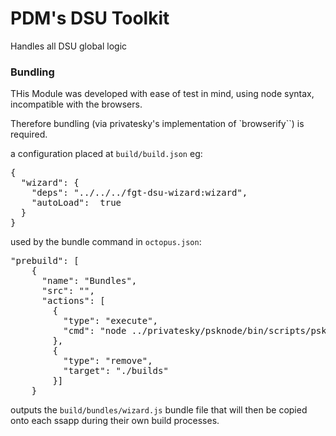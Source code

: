 # PDM's DSU Toolkit
Handles all DSU global logic

### Bundling
THis Module was developed with ease of test in mind, using node syntax, incompatible with the browsers.

Therefore bundling (via privatesky's implementation of `browserify``) is required.

a configuration placed at `build/build.json` eg:

<pre>
{
  "wizard": {
    "deps": "../../../fgt-dsu-wizard:wizard",
    "autoLoad":  true
  }
}
</pre>

used by the bundle command in `octopus.json`:

<pre>
"prebuild": [
    {
      "name": "Bundles",
      "src": "",
      "actions": [
        {
          "type": "execute",
          "cmd": "node ../privatesky/psknode/bin/scripts/pskbuild.js --projectMap=./build/build.json  --prod=true --output=./build/bundles"
        },
        {
          "type": "remove",
          "target": "./builds"
        }]
    }
</pre>

outputs the `build/bundles/wizard.js` 
bundle file that will then be copied onto each ssapp during their own build processes.
